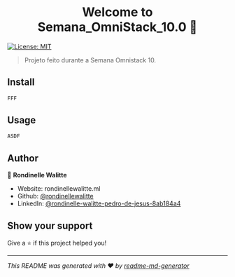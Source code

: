 <h1 align="center">Welcome to Semana_OmniStack_10.0 👋</h1>
<p>
  <a href="#" target="_blank">
    <img alt="License: MIT" src="https://img.shields.io/badge/License-MIT-yellow.svg" />
  </a>
</p>

> Projeto feito durante a Semana Omnistack 10.

## Install

```sh
FFF
```

## Usage

```sh
ASDF
```

## Author

👤 **Rondinelle Walitte**

* Website: rondinellewalitte.ml
* Github: [@rondinellewalitte](https://github.com/rondinellewalitte)
* LinkedIn: [@rondinelle-walitte-pedro-de-jesus-8ab184a4](https://linkedin.com/in/rondinelle-walitte-pedro-de-jesus-8ab184a4)

## Show your support

Give a ⭐️ if this project helped you!

***
_This README was generated with ❤️ by [readme-md-generator](https://github.com/kefranabg/readme-md-generator)_